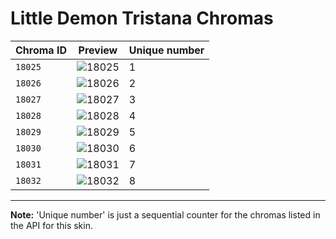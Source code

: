 # Little Demon Tristana Chromas

| Chroma ID | Preview | Unique number |
|---|---|---|
| `18025` | ![18025](https://raw.communitydragon.org/latest/plugins/rcp-be-lol-game-data/global/default/v1/champion-chroma-images/18/18025.png) | 1 |
| `18026` | ![18026](https://raw.communitydragon.org/latest/plugins/rcp-be-lol-game-data/global/default/v1/champion-chroma-images/18/18026.png) | 2 |
| `18027` | ![18027](https://raw.communitydragon.org/latest/plugins/rcp-be-lol-game-data/global/default/v1/champion-chroma-images/18/18027.png) | 3 |
| `18028` | ![18028](https://raw.communitydragon.org/latest/plugins/rcp-be-lol-game-data/global/default/v1/champion-chroma-images/18/18028.png) | 4 |
| `18029` | ![18029](https://raw.communitydragon.org/latest/plugins/rcp-be-lol-game-data/global/default/v1/champion-chroma-images/18/18029.png) | 5 |
| `18030` | ![18030](https://raw.communitydragon.org/latest/plugins/rcp-be-lol-game-data/global/default/v1/champion-chroma-images/18/18030.png) | 6 |
| `18031` | ![18031](https://raw.communitydragon.org/latest/plugins/rcp-be-lol-game-data/global/default/v1/champion-chroma-images/18/18031.png) | 7 |
| `18032` | ![18032](https://raw.communitydragon.org/latest/plugins/rcp-be-lol-game-data/global/default/v1/champion-chroma-images/18/18032.png) | 8 |

---

**Note:** 'Unique number' is just a sequential counter for the chromas listed in the API for this skin.